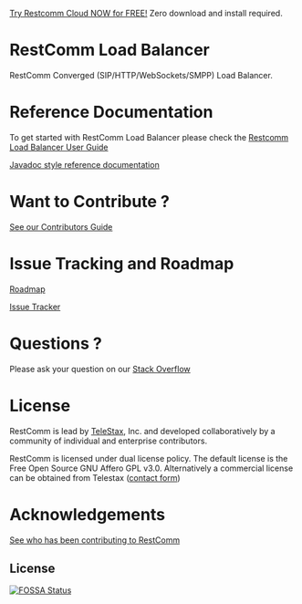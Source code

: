 

[Try Restcomm Cloud NOW for FREE!](https://www.restcomm.com/sign-up/) Zero download and install required.




RestComm Load Balancer
================

RestComm Converged (SIP/HTTP/WebSockets/SMPP) Load Balancer.

Reference Documentation
================

To get started with RestComm Load Balancer please check the [Restcomm Load Balancer User Guide](https://www.restcomm.com/docs/core/lb/Load_Balancer_User_Guide.html)

[Javadoc style reference documentation](https://mobicents.ci.cloudbees.com/job/Restcomm-LoadBalancer/lastSuccessfulBuild/artifact/documentation/apidocs/index.html)

Want to Contribute ? 
========
[See our Contributors Guide](https://github.com/RestComm/RestComm-Core/wiki/Contribute-to-RestComm)

Issue Tracking and Roadmap
========
[Roadmap](https://github.com/RestComm/load-balancer/milestones)

[Issue Tracker](https://github.com/RestComm/load-balancer/issues)

Questions ?
========
Please ask your question on our [Stack Overflow](https://stackoverflow.com/questions/tagged/restcomm)

License
========

RestComm is lead by [TeleStax](http://www.telestax.com/), Inc. and developed collaboratively by a community of individual and enterprise contributors.

RestComm is licensed under dual license policy. The default license is the Free Open Source GNU Affero GPL v3.0. Alternatively a commercial license can be obtained from Telestax ([contact form](https://www.restcomm.com/contact/))

Acknowledgements
========
[See who has been contributing to RestComm](https://www.restcomm.com/acknowledgements/)


## License
[![FOSSA Status](https://app.fossa.io/api/projects/git%2Bhttps%3A%2F%2Fgithub.com%2FRestComm%2Fload-balancer.svg?type=large)](https://app.fossa.io/projects/git%2Bhttps%3A%2F%2Fgithub.com%2FRestComm%2Fload-balancer?ref=badge_large)
